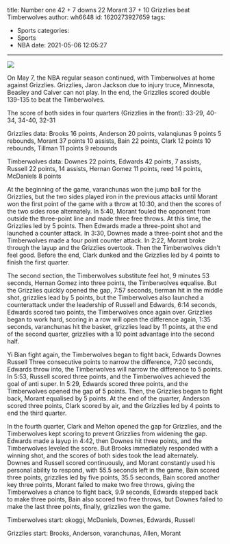 title: Number one 42 + 7 downs 22 Morant 37 + 10 Grizzlies beat Timberwolves
author: wh6648
id: 1620273927659
tags: 
- Sports
categories: 
- Sports
- NBA
date: 2021-05-06 12:05:27
---
![](https://p9.itc.cn/q_70/images01/20210506/c23084792cae41329c877a55359adadc.jpeg)


On May 7, the NBA regular season continued, with Timberwolves at home against Grizzlies. Grizzlies, Jaron Jackson due to injury truce, Minnesota, Beasley and Calver can not play. In the end, the Grizzlies scored double 139-135 to beat the Timberwolves.

The score of both sides in four quarters (Grizzlies in the front): 33-29, 40-34, 34-40, 32-31

Grizzlies data: Brooks 16 points, Anderson 20 points, valanqiunas 9 points 5 rebounds, Morant 37 points 10 assists, Bain 22 points, Clark 12 points 10 rebounds, Tillman 11 points 9 rebounds

Timberwolves data: Downes 22 points, Edwards 42 points, 7 assists, Russell 22 points, 14 assists, Hernan Gomez 11 points, reed 14 points, McDaniels 8 points

At the beginning of the game, varanchunas won the jump ball for the Grizzlies, but the two sides played iron in the previous attacks until Morant won the first point of the game with a throw at 10:30, and then the scores of the two sides rose alternately. In 5:40, Morant fouled the opponent from outside the three-point line and made three free throws. At this time, the Grizzlies led by 5 points. Then Edwards made a three-point shot and launched a counter attack. In 3:30, Downes made a three-point shot and the Timberwolves made a four point counter attack. In 2:22, Morant broke through the layup and the Grizzlies overtook. Then the Timberwolves didn't feel good. Before the end, Clark dunked and the Grizzlies led by 4 points to finish the first quarter.

The second section, the Timberwolves substitute feel hot, 9 minutes 53 seconds, Hernan Gomez into three points, the Timberwolves equalise. But the Grizzlies quickly opened the gap, 7:57 seconds, tierman hit in the middle shot, grizzlies lead by 5 points, but the Timberwolves also launched a counterattack under the leadership of Russell and Edwards, 6:14 seconds, Edwards scored two points, the Timberwolves once again over. Grizzlies began to work hard, scoring in a row will open the difference again, 1:35 seconds, varanchunas hit the basket, grizzlies lead by 11 points, at the end of the second quarter, grizzlies with a 10 point advantage into the second half.

Yi Bian fight again, the Timberwolves began to fight back, Edwards Downes Russell Three consecutive points to narrow the difference, 7:20 seconds, Edwards throw into, the Timberwolves will narrow the difference to 5 points. In 5:53, Russell scored three points, and the Timberwolves achieved the goal of anti super. In 5:29, Edwards scored three points, and the Timberwolves opened the gap of 5 points. Then, the Grizzlies began to fight back, Morant equalised by 5 points. At the end of the quarter, Anderson scored three points, Clark scored by air, and the Grizzlies led by 4 points to end the third quarter.

In the fourth quarter, Clark and Melton opened the gap for Grizzlies, and the Timberwolves kept scoring to prevent Grizzlies from widening the gap. Edwards made a layup in 4:42, then Downes hit three points, and the Timberwolves leveled the score. But Brooks immediately responded with a winning shot, and the scores of both sides took the lead alternately. Downes and Russell scored continuously, and Morant constantly used his personal ability to respond, with 55.5 seconds left in the game, Bain scored three points, grizzlies led by five points, 35.5 seconds, Bain scored another key three points, Morant failed to make two free throws, giving the Timberwolves a chance to fight back, 9.9 seconds, Edwards stepped back to make three points, Bain also scored two free throws, but Downes failed to make the last three points, finally, grizzlies won the game.

Timberwolves start: okoggi, McDaniels, Downes, Edwards, Russell

Grizzlies start: Brooks, Anderson, varanchunas, Allen, Morant

